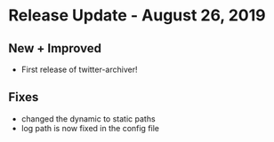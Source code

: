 # Release Update - August 26, 2019
## New + Improved
- First release of twitter-archiver!

## Fixes
- changed the dynamic to static paths
- log path is now fixed in the config file